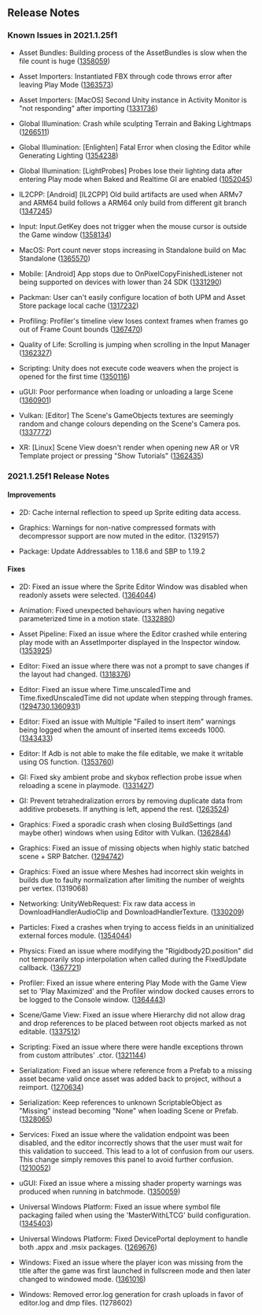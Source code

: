 ## Release Notes

### Known Issues in 2021.1.25f1

-   Asset Bundles: Building process of the AssetBundles is slow when the file count is huge ([1358059](https://issuetracker.unity3d.com/issues/building-process-of-the-assetbundles-is-slow-when-the-file-count-is-huge))

-   Asset Importers: Instantiated FBX through code throws error after leaving Play Mode ([1363573](https://issuetracker.unity3d.com/issues/instantiated-fbx-through-code-throws-error-after-leaving-play-mode))

-   Asset Importers: \[MacOS\] Second Unity instance in Activity Monitor is \"not responding" after importing ([1331736](https://issuetracker.unity3d.com/issues/macos-second-unity-instance-in-activity-monitor-is-not-responding-after-importing))

-   Global Illumination: Crash while sculpting Terrain and Baking Lightmaps ([1266511](https://issuetracker.unity3d.com/issues/crash-while-sculpting-terrain))

-   Global Illumination: \[Enlighten\] Fatal Error when closing the Editor while Generating Lighting ([1354238](https://issuetracker.unity3d.com/issues/fatal-error-when-closing-the-editor-while-generating-lighting))

-   Global Illumination: \[LightProbes\] Probes lose their lighting data after entering Play mode when Baked and Realtime GI are enabled ([1052045](https://issuetracker.unity3d.com/issues/light-probes-lose-their-lighting-data-after-entering-play-mode-when-baked-and-realtime-gi-are-enabled))

-   IL2CPP: \[Android\] \[IL2CPP\] Old build artifacts are used when ARMv7 and ARM64 build follows a ARM64 only build from different git branch ([1347245](https://issuetracker.unity3d.com/issues/android-il2cpp-old-build-artifacts-are-used-when-armv7-and-arm64-build-follows-a-arm64-only-build-from-different-git-branch))

-   Input: Input.GetKey does not trigger when the mouse cursor is outside the Game window ([1358134](https://issuetracker.unity3d.com/issues/input-dot-getkey-does-not-trigger-when-the-mouse-cursor-is-outside-the-game-window))

-   MacOS: Port count never stops increasing in Standalone build on Mac Standalone ([1365570](https://issuetracker.unity3d.com/issues/port-count-never-stops-increasing-in-standalone-build-on-mac-standalone))

-   Mobile: \[Android\] App stops due to OnPixelCopyFinishedListener not being supported on devices with lower than 24 SDK ([1331290](https://issuetracker.unity3d.com/issues/app-stops-due-to-onpixelcopyfinishedlistener-not-being-supported-on-devices-with-lower-than-24-sdk))

-   Packman: User can\'t easily configure location of both UPM and Asset Store package local cache ([1317232](https://issuetracker.unity3d.com/issues/user-cant-easily-configure-location-of-both-upm-and-asset-store-package-local-cache))

-   Profiling: Profiler\'s timeline view loses context frames when frames go out of Frame Count bounds ([1367470](https://issuetracker.unity3d.com/issues/timeline-view-looses-context-frames-when-frames-go-out-of-frame-count-bounds))

-   Quality of Life: Scrolling is jumping when scrolling in the Input Manager ([1362327](https://issuetracker.unity3d.com/issues/scrolling-is-jumping-when-scrolling-in-the-input-manager))

-   Scripting: Unity does not execute code weavers when the project is opened for the first time ([1350116](https://issuetracker.unity3d.com/issues/unity-does-not-execute-code-weavers-when-its-opened-for-the-first-time))

-   uGUI: Poor performance when loading or unloading a large Scene ([1360901](https://issuetracker.unity3d.com/issues/poor-performance-when-loading-or-unloading-a-large-scene))

-   Vulkan: \[Editor\] The Scene\'s GameObjects textures are seemingly random and change colours depending on the Scene\'s Camera pos. ([1337772](https://issuetracker.unity3d.com/issues/vulkan-editor-the-scenes-gameobjects-textures-are-seemingly-random-and-change-colours-depending-on-the-scenes-camera-pos))

-   XR: \[Linux\] Scene View doesn\'t render when opening new AR or VR Template project or pressing \"Show Tutorials\" ([1362435](https://issuetracker.unity3d.com/issues/xr-linux-scene-view-doesnt-render-when-opening-new-ar-or-vr-template-project-or-pressing-show-tutorials))

### 2021.1.25f1 Release Notes

#### Improvements

-   2D: Cache internal reflection to speed up Sprite editing data access.

-   Graphics: Warnings for non-native compressed formats with decompressor support are now muted in the editor. (1329157)

-   Package: Update Addressables to 1.18.6 and SBP to 1.19.2

#### Fixes

-   2D: Fixed an issue where the Sprite Editor Window was disabled when readonly assets were selected. ([1364044](https://issuetracker.unity3d.com/issues/2d-sprite-editor-instantiated-default-assets-can-be-edited-in-sprite-editor))

-   Animation: Fixed unexpected behaviours when having negative parameterized time in a motion state. ([1332880](https://issuetracker.unity3d.com/issues/animationevent-is-triggered-multiple-times))

-   Asset Pipeline: Fixed an issue where the Editor crashed while entering play mode with an AssetImporter displayed in the Inspector window. ([1353925](https://issuetracker.unity3d.com/issues/editor-crashes-on-unityeditor-dot-unsupported-isdestroyscriptableobject-when-applying-changes-to-a-custom-asset))

-   Editor: Fixed an issue where there was not a prompt to save changes if the layout had changed. ([1318376](https://issuetracker.unity3d.com/issues/changing-layout-or-maximizing-closes-windows-with-changes-but-does-not-prompt-save-dialog))

-   Editor: Fixed an issue where Time.unscaledTime and Time.fixedUnscaledTime did not update when stepping through frames. ([1294730](https://issuetracker.unity3d.com/issues/time-dot-unscaledtime-and-time-dot-fixedunscaledtime-do-not-update-when-stepping-through-frames),[1360931](https://issuetracker.unity3d.com/issues/frame-stepping-not-working-on-addressables-operations))

-   Editor: Fixed an issue with Multiple \"Failed to insert item\" warnings being logged when the amount of inserted items exceeds 1000. ([1343433](https://issuetracker.unity3d.com/issues/multiple-failed-to-insert-item-warnings-logged-when-amount-of-inserted-items-exceeds-1000))

-   Editor: If Adb is not able to make the file editable, we make it writable using OS function. ([1353760](https://issuetracker.unity3d.com/issues/theres-no-warning-slash-error-for-projectversion-dot-txt-not-being-updated-due-to-lack-of-write-permissions-when-upgrading-the-project))

-   GI: Fixed sky ambient probe and skybox reflection probe issue when reloading a scene in playmode. ([1331427](https://issuetracker.unity3d.com/issues/the-scenes-lighting-settings-are-not-updated-and-saved-when-auto-generate-option-is-disabled))

-   GI: Prevent tetrahedralization errors by removing duplicate data from additive probesets. If anything is left, append the rest. ([1263524](https://issuetracker.unity3d.com/issues/additive-loading-of-overlapping-sets-of-light-probes-cause-artifacting-on-objects-in-a-scene))

-   Graphics: Fixed a sporadic crash when closing BuildSettings (and maybe other) windows when using Editor with Vulkan. ([1362844](https://issuetracker.unity3d.com/issues/vulkan-editor-crashes-vk-optimusgetinstanceprocaddr-after-closing-build-settings-window))

-   Graphics: Fixed an issue of missing objects when highly static batched scene + SRP Batcher. ([1294742](https://issuetracker.unity3d.com/issues/shadows-start-flickering-when-using-srp-batcher))

-   Graphics: Fixed an issue where Meshes had incorrect skin weights in builds due to faulty normalization after limiting the number of weights per vertex. (1319068)

-   Networking: UnityWebRequest: Fix raw data access in DownloadHandlerAudioClip and DownloadHandlerTexture. ([1330209](https://issuetracker.unity3d.com/issues/unitywebrequest-downloadhandler-dot-data-is-null-after-downloading-a-texture-using-unitywebrequesttexture-dot-gettexture))

-   Particles: Fixed a crashes when trying to access fields in an uninitialized external forces module. ([1354044](https://issuetracker.unity3d.com/issues/editor-crashes-when-inspecting-serialized-field-particlesystem-variable-in-visual-studio-code-debugger-that-is-not-assigned))

-   Physics: Fixed an issue where modifying the \"Rigidbody2D.position\" did not temporarily stop interpolation when called during the FixedUpdate callback. ([1367721](https://issuetracker.unity3d.com/issues/modifying-rigidbody2d-dot-position-doesnt-stop-interpolation-when-called-during-the-fixedupdate-callback))

-   Profiler: Fixed an issue where entering Play Mode with the Game View set to \'Play Maximized\' and the Profiler window docked causes errors to be logged to the Console window. ([1364443](https://issuetracker.unity3d.com/issues/guistyle-errors-are-thrown-when-entering-play-mode-with-docked-profiler-and-the-maximize-on-play-option-enabled))

-   Scene/Game View: Fixed an issue where Hierarchy did not allow drag and drop references to be placed between root objects marked as not editable. ([1337512](https://issuetracker.unity3d.com/issues/gameobjects-cannot-be-placed-between-objects-with-the-noteditable-flag-when-reordering-objects-in-the-hierarchy))

-   Scripting: Fixed an issue where there were handle exceptions thrown from custom attributes\' .ctor. ([1321144](https://issuetracker.unity3d.com/issues/attribute-throwing-exception-used-together-with-requirecomponent-attribute-will-crash-unity))

-   Serialization: Fixed an issue where reference from a Prefab to a missing asset became valid once asset was added back to project, without a reimport. ([1270634](https://issuetracker.unity3d.com/issues/references-on-prefabs-arent-automatically-added-when-the-target-of-the-missing-reference-is-imported))

-   Serialization: Keep references to unknown ScriptableObject as \"Missing\" instead becoming \"None\" when loading Scene or Prefab. ([1328065](https://issuetracker.unity3d.com/issues/null-references-on-prefab-after-changes-are-made-to-scriptableobject-guid-and-public-script-references))

-   Services: Fixed an issue where the validation endpoint was been disabled, and the editor incorrectly shows that the user must wait for this validation to succeed. This lead to a lot of confusion from our users. This change simply removes this panel to avoid further confusion. ([1210052](https://issuetracker.unity3d.com/issues/analytics-analytics-window-doesnt-refresh-on-entering-play-mode-in-the-editor))

-   uGUI: Fixed an issue where a missing shader property warnings was produced when running in batchmode. ([1350059](https://issuetracker.unity3d.com/issues/an-error-is-thrown-when-the-scene-has-ui-mask-and-the-player-is-run-headless))

-   Universal Windows Platform: Fixed an issue where symbol file packaging failed when using the \'MasterWithLTCG\' build configuration. ([1345403](https://issuetracker.unity3d.com/issues/uwp-failed-to-copy-pdb-error-appear-when-building-solution-with-masterwithltcg))

-   Universal Windows Platform: Fixed DevicePortal deployment to handle both .appx and .msix packages. ([1269676](https://issuetracker.unity3d.com/issues/deployment-to-hololens-fails-when-deploying-app-through-windows-device-portal))

-   Windows: Fixed an issue where the player icon was missing from the title after the game was first launched in fullscreen mode and then later changed to windowed mode. ([1361016](https://issuetracker.unity3d.com/issues/player-icon-is-missing-from-the-title-bar-when-the-player-is-started-in-fullscreen-mode))

-   Windows: Removed error.log generation for crash uploads in favor of editor.log and dmp files. (1278602)
